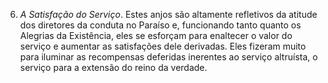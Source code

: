 6. *A Satisfação do Serviço*. Estes anjos são altamente refletivos da atitude dos diretores da conduta no Paraíso e, funcionando tanto quanto os Alegrias da Existência, eles se esforçam para enaltecer o valor do serviço e aumentar as satisfações dele derivadas. Eles fizeram muito para iluminar as recompensas deferidas inerentes ao serviço altruísta, o serviço para a extensão do reino da verdade.